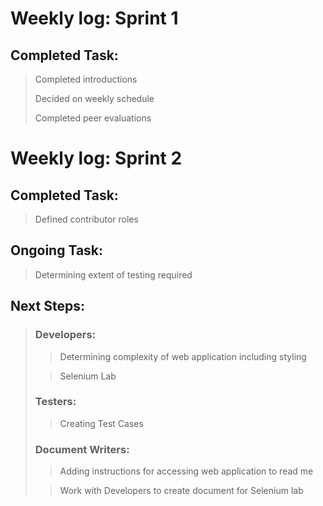 # **Weekly log: Sprint 1**
## **Completed Task:** 
>Completed introductions
>
>Decided on weekly schedule
>
>Completed peer evaluations

# **Weekly log: Sprint 2**
## **Completed Task:**

>Defined contributor roles

## **Ongoing Task:**
>Determining extent of testing required

## **Next Steps:**
>### Developers:
>
>>Determining complexity of web application including styling
>
>>Selenium Lab
>
>### Testers:
>
>>Creating Test Cases
>
>### Document Writers:
>
>>Adding instructions for accessing web application to read me
>
>>Work with Developers to create document for Selenium lab
>
